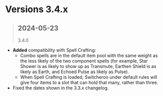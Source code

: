 # **Versions 3.4.x**
>## **2024-05-23**
>3.4.0


- **Added** compatibility with Spell Crafting:
  - Combo spells are in the default item pool with the same weight as the less likely of the two component spells (for example, Star Shower is as likely to show up as Transmute, Earthen Shield is as likely as Earth, and Echoed Pulse as likely as Pulse).
  - When Spell Crafting is loaded, Switcheroo under default rules will give four items to a slot that can hold that many, rather than three.
- Fixed the dates shown in the 3.3.x changelog.